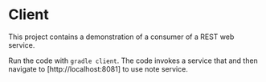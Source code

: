 #  Client
This project contains a demonstration of a consumer of a REST web service.

Run the code with ```gradle client```. The code invokes a service that and then navigate to [http://localhost:8081] to 
use note service. 
